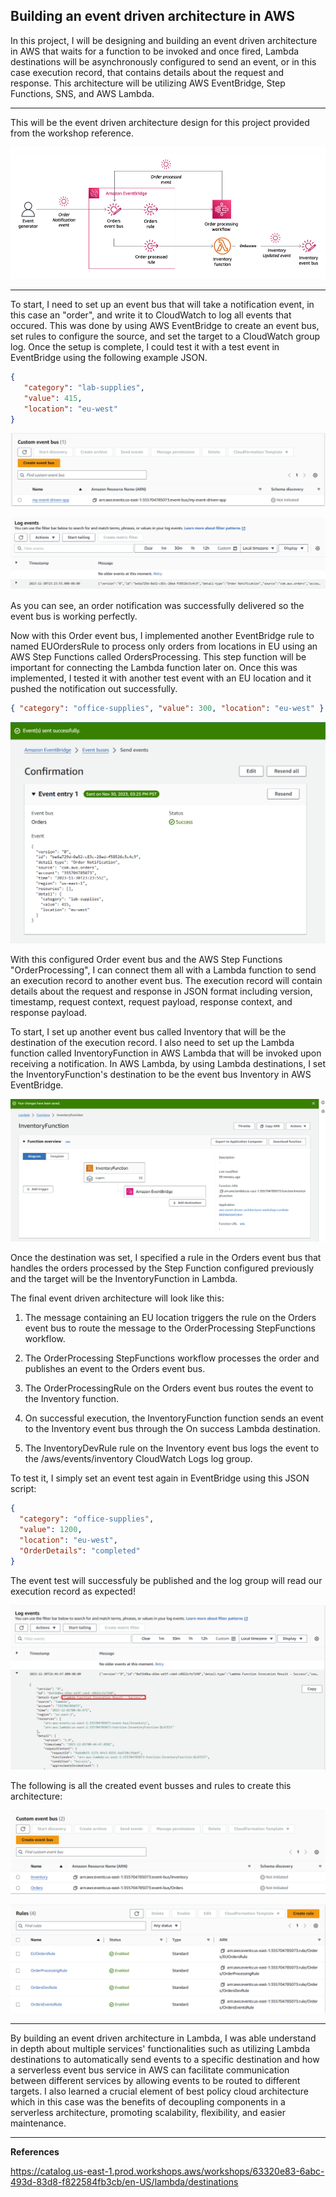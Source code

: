 ## Building an event driven architecture in AWS

In this project, I will be designing and building an event driven architecture in AWS that waits for a function to be invoked and once fired, 
Lambda destinations will be asynchronously configured to send an event, or in this case execution record, that contains details about the request and response. 
This architecture will be utilizing AWS EventBridge, Step Functions, SNS, and AWS Lambda.

------

This will be the event driven architecture design for this project provided from the workshop reference.

![alt text](https://github.com/Seanhui2000/AWS-Projects/blob/main/event-driven/Screenshots/Event-Driven-Architecture.PNG)

-----
To start, I need to set up an event bus that will take a notification event, in this case an "order", and write it to CloudWatch to log all events that occured. This was done by using AWS EventBridge to create an event bus, set rules to configure the source, and set the target to a CloudWatch group log. Once the setup is complete, I could test it with a test event in EventBridge using the following example JSON. 

```JSON
{
   "category": "lab-supplies",
   "value": 415,
   "location": "eu-west"
}
```
![alt text](https://github.com/Seanhui2000/AWS-Projects/blob/main/event-driven/Screenshots/eventbus%20creation.png)

![alt text](https://github.com/Seanhui2000/AWS-Projects/blob/main/event-driven/Screenshots/test-event-logs.png)

As you can see, an order notification was successfully delivered so the event bus is working perfectly. 

Now with this Order event bus, I implemented another EventBridge rule to named EUOrdersRule to process only orders from locations in EU using an AWS Step Functions called OrdersProcessing. This step function will be important for connecting the Lambda function later on. Once this was implemented, I tested it with another test event with an EU location and it pushed the notification out successfully.

```JSON
{ "category": "office-supplies", "value": 300, "location": "eu-west" }
```

![alt text](https://github.com/Seanhui2000/AWS-Projects/blob/main/event-driven/Screenshots/test-event.png)

With this configured Order event bus and the AWS Step Functions "OrderProcessing", I can connect them all with a Lambda function to send an execution record to another event bus. The execution record will contain details about the request and response in JSON format including version, timestamp, request context, request payload, response context, and response payload.

To start, I set up another event bus called Inventory that will be the destination of the execution record. I also need to set up the Lambda function called InventoryFunction in AWS Lambda that will be invoked upon receiving a notification. In AWS Lambda, by using Lambda destinations, I set the InventoryFunction's destination to be the event bus Inventory in AWS EventBridge.

![alt text](https://github.com/Seanhui2000/AWS-Projects/blob/main/event-driven/Screenshots/Connected-Lambda-to-EventBridge.png)

Once the destination was set, I specified a rule in the Orders event bus that handles the orders processed by the Step Function configured previously and the target will be the InventoryFunction in Lambda.

The final event driven architecture will look like this:

1. The message containing an EU location triggers the rule on the Orders event bus to route the message to the OrderProcessing StepFunctions workflow.

2. The OrderProcessing StepFunctions workflow processes the order and publishes an event to the Orders event bus.

3. The OrderProcessingRule on the Orders event bus routes the event to the Inventory function.

4. On successful execution, the InventoryFunction function sends an event to the Inventory event bus through the On success Lambda destination.

5. The InventoryDevRule rule on the Inventory event bus logs the event to the /aws/events/inventory CloudWatch Logs log group.

To test it, I simply set an event test again in EventBridge using this JSON script:

```JSON
{
  "category": "office-supplies",
  "value": 1200,
  "location": "eu-west",
  "OrderDetails": "completed"      
}

```

The event test will successfuly be published and the log group will read our execution record as expected!

![alt text](https://github.com/Seanhui2000/AWS-Projects/blob/main/event-driven/Screenshots/Success-logs.png)

The following is all the created event busses and rules to create this architecture:

![alt text](https://github.com/Seanhui2000/AWS-Projects/blob/main/event-driven/Screenshots/event-busses.png)

![alt text](https://github.com/Seanhui2000/AWS-Projects/blob/main/event-driven/Screenshots/RUles.png)

-----

By building an event driven architecture in Lambda, I was able understand in depth about multiple services' functionalities such as utilizing Lambda destinations to automatically send events to a specific destination and how a serverless event bus service in AWS can facilitate communication between different services by allowing events to be routed to different targets. I also learned a crucial element of best policy cloud architecture which in this case was the benefits of decoupling components in a serverless architecture, promoting scalability, flexibility, and easier maintenance.

-----
**References**

https://catalog.us-east-1.prod.workshops.aws/workshops/63320e83-6abc-493d-83d8-f822584fb3cb/en-US/lambda/destinations

